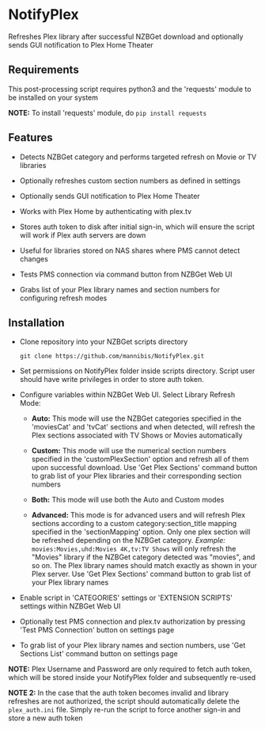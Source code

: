 # NotifyPlex
Refreshes Plex library after successful NZBGet download and optionally sends GUI notification to Plex Home Theater

## Requirements

This post-processing script requires python3 and the 'requests' module to be installed on your system

**NOTE:** To install 'requests' module, do `pip install requests`

## Features

* Detects NZBGet category and performs targeted refresh on Movie or TV libraries

* Optionally refreshes custom section numbers as defined in settings

* Optionally sends GUI notification to Plex Home Theater

* Works with Plex Home by authenticating with plex.tv

* Stores auth token to disk after initial sign-in, which will ensure the script will work if Plex auth servers are down

* Useful for libraries stored on NAS shares where PMS cannot detect changes

* Tests PMS connection via command button from NZBGet Web UI

* Grabs list of your Plex library names and section numbers for configuring refresh modes

## Installation 

* Clone repository into your NZBGet scripts directory

    `git clone https://github.com/mannibis/NotifyPlex.git`

* Set permissions on NotifyPlex folder inside scripts directory. Script user should have write privileges in order to store 
auth token.    

* Configure variables within NZBGet Web UI. Select Library Refresh Mode:

    * **Auto:** This mode will use the NZBGet categories specified in the 'moviesCat' and 'tvCat' sections
    and when detected, will refresh the Plex sections associated with TV Shows or Movies automatically
    
    * **Custom:** This mode will use the numerical section numbers specified in the 'customPlexSection'
    option and refresh all of them upon successful download. Use 'Get Plex Sections' command button to 
    grab list of your Plex libraries and their corresponding section numbers
    
    * **Both:** This mode will use both the Auto and Custom modes
    
    * **Advanced:** This mode is for advanced users and will refresh Plex sections according to 
    a custom category:section_title mapping specified in the 'sectionMapping' option. Only one plex section
    will be refreshed depending on the NZBGet category. *Example:* `movies:Movies,uhd:Movies 4K,tv:TV Shows`
    will only refresh the "Movies" library if the NZBGet category detected was "movies", and so on.  The Plex 
    library names should match exactly as shown in your Plex server. Use 'Get Plex Sections' command button 
    to grab list of your Plex library names

* Enable script in 'CATEGORIES' settings or 'EXTENSION SCRIPTS' settings within NZBGet Web UI

* Optionally test PMS connection and plex.tv authorization by pressing 'Test PMS Connection' button on settings page

* To grab list of your Plex library names and section numbers, use 'Get Sections List' command button on settings page

**NOTE:** Plex Username and Password are only required to fetch auth token, which will be stored inside your NotifyPlex 
folder and subsequently re-used

**NOTE 2:** In the case that the auth token becomes invalid and library refreshes are not authorized, the script
should automatically delete the `plex_auth.ini` file. Simply re-run the script to force another sign-in and store
a new auth token